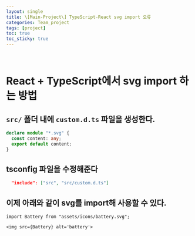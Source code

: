 ```yaml
---
layout: single
title: \[Main-Project\] TypeScript-React svg import 오류
categories: Team_project
tags: [project]
toc: true
toc_sticky: true
---
```


<br/>

# React + TypeScript에서 svg import 하는 방법

## `src/` 폴더 내에 `custom.d.ts` 파일을 생성한다.

```typescript
declare module "*.svg" {
  const content: any;
  export default content;
}
```

## tsconfig 파일을 수정해준다

```json
  "include": ["src", "src/custom.d.ts"]
```

## 이제 아래와 같이 svg를 import해 사용할 수 있다.

```tsx
import Battery from "assets/icons/battery.svg";
```

```tsx
<img src={Battery} alt='battery'>
```

